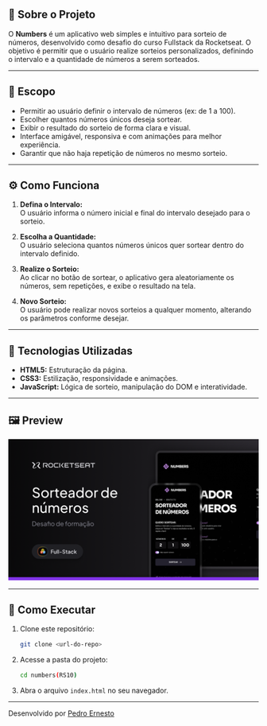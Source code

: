## 📖 Sobre o Projeto

O **Numbers** é um aplicativo web simples e intuitivo para sorteio de números, desenvolvido como desafio do curso Fullstack da Rocketseat. O objetivo é permitir que o usuário realize sorteios personalizados, definindo o intervalo e a quantidade de números a serem sorteados.

---

## 🎯 Escopo

- Permitir ao usuário definir o intervalo de números (ex: de 1 a 100).
- Escolher quantos números únicos deseja sortear.
- Exibir o resultado do sorteio de forma clara e visual.
- Interface amigável, responsiva e com animações para melhor experiência.
- Garantir que não haja repetição de números no mesmo sorteio.

---

## ⚙️ Como Funciona

1. **Defina o Intervalo:**  
   O usuário informa o número inicial e final do intervalo desejado para o sorteio.

2. **Escolha a Quantidade:**  
   O usuário seleciona quantos números únicos quer sortear dentro do intervalo definido.

3. **Realize o Sorteio:**  
   Ao clicar no botão de sortear, o aplicativo gera aleatoriamente os números, sem repetições, e exibe o resultado na tela.

4. **Novo Sorteio:**  
   O usuário pode realizar novos sorteios a qualquer momento, alterando os parâmetros conforme desejar.

---

## 🚀 Tecnologias Utilizadas

- **HTML5:** Estruturação da página.
- **CSS3:** Estilização, responsividade e animações.
- **JavaScript:** Lógica de sorteio, manipulação do DOM e interatividade.

---

## 🖼️ Preview

![Preview do site](./images/preview.png)

---

## 📝 Como Executar

1. Clone este repositório:
   ```bash
   git clone <url-do-repo>
   ```
2. Acesse a pasta do projeto:
   ```bash
   cd numbers(RS10)
   ```
3. Abra o arquivo `index.html` no seu navegador.

---

Desenvolvido por [Pedro Ernesto](https://github.com/pedroernestovogado)
